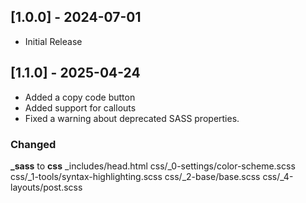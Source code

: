 ## [1.0.0] - 2024-07-01

- Initial Release


## [1.1.0] - 2025-04-24

- Added a copy code button
- Added support for callouts
- Fixed a warning about deprecated SASS properties.

### Changed
**_sass** to **css**
_includes/head.html
css/_0-settings/color-scheme.scss
css/_1-tools/syntax-highlighting.scss
css/_2-base/base.scss
css/_4-layouts/post.scss